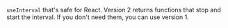 `useInterval` that's safe for React. Version 2 returns functions that stop and start the interval. If you don't need them, you can use version 1.
